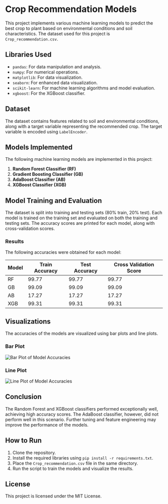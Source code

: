 # Crop Recommendation Models

This project implements various machine learning models to predict the best crop to plant based on environmental conditions and soil characteristics. The dataset used for this project is `Crop_recommendation.csv`.

## Libraries Used

- `pandas`: For data manipulation and analysis.
- `numpy`: For numerical operations.
- `matplotlib`: For data visualization.
- `seaborn`: For enhanced data visualization.
- `scikit-learn`: For machine learning algorithms and model evaluation.
- `xgboost`: For the XGBoost classifier.

## Dataset

The dataset contains features related to soil and environmental conditions, along with a target variable representing the recommended crop. The target variable is encoded using `LabelEncoder`.

## Models Implemented

The following machine learning models are implemented in this project:

1. **Random Forest Classifier (RF)**
2. **Gradient Boosting Classifier (GB)**
3. **AdaBoost Classifier (AB)**
4. **XGBoost Classifier (XGB)**

## Model Training and Evaluation

The dataset is split into training and testing sets (80% train, 20% test). Each model is trained on the training set and evaluated on both the training and testing sets. The accuracy scores are printed for each model, along with cross-validation scores.

### Results

The following accuracies were obtained for each model:

| Model | Train Accuracy | Test Accuracy | Cross Validation Score |
|-------|----------------|----------------|------------------------|
| RF    | 99.77          | 99.77          | 99.77                  |
| GB    | 99.09          | 99.09          | 99.09                  |
| AB    | 17.27          | 17.27          | 17.27                  |
| XGB   | 99.31          | 99.31          | 99.31                  |

## Visualizations

The accuracies of the models are visualized using bar plots and line plots.

### Bar Plot

![Bar Plot of Model Accuracies](bar_plot.png)

### Line Plot

![Line Plot of Model Accuracies](line_plot.png)

## Conclusion

The Random Forest and XGBoost classifiers performed exceptionally well, achieving high accuracy scores. The AdaBoost classifier, however, did not perform well in this scenario. Further tuning and feature engineering may improve the performance of the models.

## How to Run

1. Clone the repository.
2. Install the required libraries using `pip install -r requirements.txt`.
3. Place the `Crop_recommendation.csv` file in the same directory.
4. Run the script to train the models and visualize the results.

## License

This project is licensed under the MIT License.

